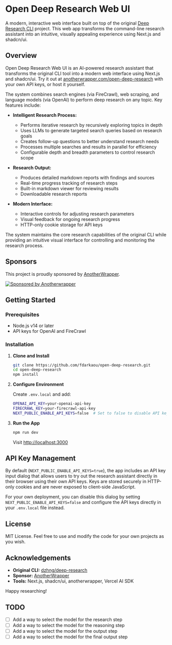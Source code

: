# Open Deep Research Web UI

A modern, interactive web interface built on top of the original [Deep Research CLI](https://github.com/dzhng/deep-research) project. This web app transforms the command-line research assistant into an intuitive, visually appealing experience using Next.js and shadcn/ui.

## Overview

Open Deep Research Web UI is an AI-powered research assistant that transforms the original CLI tool into a modern web interface using Next.js and shadcn/ui. Try it out at [anotherwrapper.com/open-deep-research](https://anotherwrapper.com/open-deep-research) with your own API keys, or host it yourself.

The system combines search engines (via FireCrawl), web scraping, and language models (via OpenAI) to perform deep research on any topic. Key features include:

- **Intelligent Research Process:**

  - Performs iterative research by recursively exploring topics in depth
  - Uses LLMs to generate targeted search queries based on research goals
  - Creates follow-up questions to better understand research needs
  - Processes multiple searches and results in parallel for efficiency
  - Configurable depth and breadth parameters to control research scope

- **Research Output:**

  - Produces detailed markdown reports with findings and sources
  - Real-time progress tracking of research steps
  - Built-in markdown viewer for reviewing results
  - Downloadable research reports

- **Modern Interface:**
  - Interactive controls for adjusting research parameters
  - Visual feedback for ongoing research progress
  - HTTP-only cookie storage for API keys

The system maintains the core research capabilities of the original CLI while providing an intuitive visual interface for controlling and monitoring the research process.

## Sponsors

This project is proudly sponsored by [AnotherWrapper](https://anotherwrapper.com).

[![Sponsored by Anotherwrapper](https://anotherwrapper.com/og.png)](https://anotherwrapper.com)

## Getting Started

### Prerequisites

- Node.js v14 or later
- API keys for OpenAI and FireCrawl

### Installation

1. **Clone and Install**

   ```bash
   git clone https://github.com/fdarkaou/open-deep-research.git
   cd open-deep-research
   npm install
   ```

2. **Configure Environment**

   Create `.env.local` and add:

   ```bash
   OPENAI_API_KEY=your-openai-api-key
   FIRECRAWL_KEY=your-firecrawl-api-key
   NEXT_PUBLIC_ENABLE_API_KEYS=false  # Set to false to disable API key dialog
   ```

3. **Run the App**

   ```bash
   npm run dev
   ```

   Visit [http://localhost:3000](http://localhost:3000)

## API Key Management

By default (`NEXT_PUBLIC_ENABLE_API_KEYS=true`), the app includes an API key input dialog that allows users to try out the research assistant directly in their browser using their own API keys. Keys are stored securely in HTTP-only cookies and are never exposed to client-side JavaScript.

For your own deployment, you can disable this dialog by setting `NEXT_PUBLIC_ENABLE_API_KEYS=false` and configure the API keys directly in your `.env.local` file instead.

## License

MIT License. Feel free to use and modify the code for your own projects as you wish.

## Acknowledgements

- **Original CLI:** [dzhng/deep-research](https://github.com/dzhng/deep-research)
- **Sponsor:** [AnotherWrapper](https://anotherwrapper.com)
- **Tools:** Next.js, shadcn/ui, anotherwrapper, Vercel AI SDK

Happy researching!

## TODO

- [ ] Add a way to select the model for the research step
- [ ] Add a way to select the model for the reasoning step
- [ ] Add a way to select the model for the output step
- [ ] Add a way to select the model for the final output step
